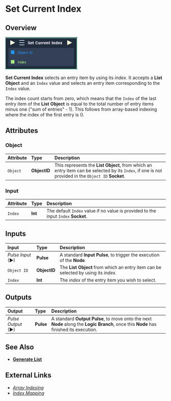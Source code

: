 # Set Current Index

## Overview

![The Set Current Index Node.](../../../.gitbook/assets/set-current-index.PNG)

**Set Current Index** selects an entry item by using its _index_. It accepts a **List** **Object** and an `Index` value and selects an entry item corresponding to the `Index` value.

The index count starts from zero, which means that the `Index` of the last entry item of the **List** **Object** is equal to the total number of entry items minus one \("sum of entries" - 1\). This follows from array-based indexing where the index of the first entry is 0.

## Attributes

### Object

| Attribute | Type | Description |
| :--- | :--- | :--- |
| `Object` | **ObjectID** | This represents the **List** **Object**, from which an entry item can be selected by its `Index`, if one is not provided in the `Object ID` **Socket**. |

### Input

| Attribute | Type | Description |
| :--- | :--- | :--- |
| `Index` | **Int** | The default `Index` value if no value is provided to the input `Index` **Socket**. |

## Inputs

| Input | Type | Description |
| :--- | :--- | :--- |
| _Pulse Input_ \(►\) | **Pulse** | A standard **Input Pulse**, to trigger the execution of the **Node**. |
| `Object ID` | **ObjectID** | The **List** **Object** from which an entry item can be selected by using its _index_. |
| `Index` | **Int** | The _index_ of the entry item you wish to select. |

## Outputs

| Output | Type | Description |
| :--- | :--- | :--- |
| _Pulse Output_ \(►\) | **Pulse** | A standard **Output Pulse**, to move onto the next **Node** along the **Logic Branch**, once this **Node** has finished its execution. |

## See Also

<!-- * [**List**](https://github.com/cgi-studio-gmbh/incari-doc/tree/66656c2442958de634bc73f77b533a03f83df0fb/toolbox/incari/list/objects/scene-objects/list.md) -->
* [**Generate List**](generate-list.md)

## External Links

* [_Array Indexing_](https://en.wikipedia.org/wiki/Array_data_structure)
* [_Index Mapping_](https://en.wikipedia.org/wiki/Index_mapping)

